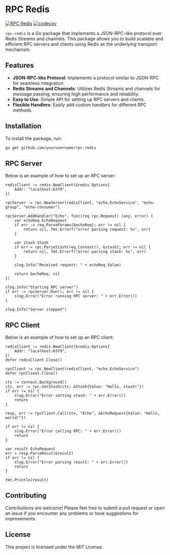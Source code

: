 # RPC Redis

[![RPC Redis](https://github.com/ksysoev/rpc-redis/actions/workflows/main.yml/badge.svg)](https://github.com/ksysoev/rpc-redis/actions/workflows/main.yml)
[![codecov](https://codecov.io/gh/ksysoev/rpc-redis/graph/badge.svg?token=Q1G80IX95U)](https://codecov.io/gh/ksysoev/rpc-redis)

`rpc-redis` is a Go package that implements a JSON-RPC-like protocol over Redis Streams and channels. This package allows you to build scalable and efficient RPC servers and clients using Redis as the underlying transport mechanism.

## Features

- **JSON-RPC-like Protocol**: Implements a protocol similar to JSON-RPC for seamless integration.
- **Redis Streams and Channels**: Utilizes Redis Streams and channels for message passing, ensuring high performance and reliability.
- **Easy to Use**: Simple API for setting up RPC servers and clients.
- **Flexible Handlers**: Easily add custom handlers for different RPC methods.

## Installation

To install the package, run:

```sh
go get github.com/yourusername/rpc-redis
```

## RPC Server

Below is an example of how to set up an RPC server:

```golang
redisClient := redis.NewClient(&redis.Options{
    Addr: "localhost:6379",
})

rpcServer := rpc.NewServer(redisClient, "echo.EchoService", "echo-group", "echo-consumer")

rpcServer.AddHandler("Echo", func(req rpc.Request) (any, error) {
    var echoReq EchoRequest
    if err := req.ParseParams(&echoReq); err != nil {
        return nil, fmt.Errorf("error parsing request: %v", err)
    }

    var stash Stash
    if err = rpc.ParseStash(req.Context(), &stash); err != nil {
        return nil, fmt.Errorf("error parsing stash: %v", err)
    }

    slog.Info("Received request: " + echoReq.Value)

    return &echoReq, nil
})

slog.Info("Starting RPC server")
if err := rpcServer.Run(); err != nil {
    slog.Error("Error running RPC server: " + err.Error())
}

slog.Info("Server stopped")
```

## RPC Client

Below is an example of how to set up an RPC client:

```golang
redisClient := redis.NewClient(&redis.Options{
    Addr: "localhost:6379",
})
defer redisClient.Close()

rpcClient := rpc.NewClient(redisClient, "echo.EchoService")
defer rpcClient.Close()

ctx := context.Background()
ctx, err := rpc.SetStash(ctx, &Stash{Value: "Hello, stash!"})
if err != nil {
	slog.Error("Error setting stash: " + err.Error())
	return
}

resp, err := rpcClient.Call(ctx, "Echo", &EchoRequest{Value: "Hello, world!"})

if err != nil {
    slog.Error("Error calling RPC: " + err.Error())
    return
}

var result EchoRequest
err = resp.ParseResut(&result)
if err != nil {
    slog.Error("Error parsing result: " + err.Error())
    return
}

fmt.Println(result)
```

## Contributing

Contributions are welcome! Please feel free to submit a pull request or open an issue if you encounter any problems or have suggestions for improvements.


## License

This project is licensed under the MIT License.